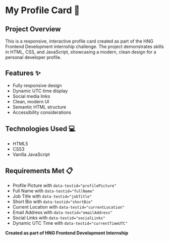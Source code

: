 # My Profile Card 🚀

## Project Overview
This is a responsive, interactive profile card created as part of the HNG Frontend Development internship challenge. The project demonstrates skills in HTML, CSS, and JavaScript, showcasing a modern, clean design for a personal developer profile.

## Features ✨
- Fully responsive design
- Dynamic UTC time display
- Social media links
- Clean, modern UI
- Semantic HTML structure
- Accessibility considerations

## Technologies Used 💻
- HTML5
- CSS3
- Vanilla JavaScript

## Requirements Met 📋
- Profile Picture with `data-testid="profilePicture"`
- Full Name with `data-testid="fullName"`
- Job Title with `data-testid="jobTitle"`
- Short Bio with `data-testid="shortBio"`
- Current Location with `data-testid="currentLocation"`
- Email Address with `data-testid="emailAddress"`
- Social Links with `data-testid="socialLinks"`
- Dynamic UTC Time with `data-testid="currentTimeUTC"`


**Created as part of HNG Frontend Development Internship**